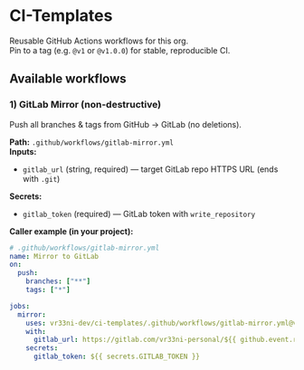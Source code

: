 # CI-Templates

Reusable GitHub Actions workflows for this org.  
Pin to a tag (e.g. `@v1` or `@v1.0.0`) for stable, reproducible CI.

## Available workflows

### 1) GitLab Mirror (non-destructive)

Push all branches & tags from GitHub → GitLab (no deletions).

**Path:** `.github/workflows/gitlab-mirror.yml`  
**Inputs:**

- `gitlab_url` (string, required) — target GitLab repo HTTPS URL (ends with `.git`)

**Secrets:**

- `gitlab_token` (required) — GitLab token with `write_repository`

**Caller example (in your project):**

```yaml
# .github/workflows/gitlab-mirror.yml
name: Mirror to GitLab
on:
  push:
    branches: ["**"]
    tags: ["*"]

jobs:
  mirror:
    uses: vr33ni-dev/ci-templates/.github/workflows/gitlab-mirror.yml@v1
    with:
      gitlab_url: https://gitlab.com/vr33ni-personal/${{ github.event.repository.name }}.git
    secrets:
      gitlab_token: ${{ secrets.GITLAB_TOKEN }}
```

